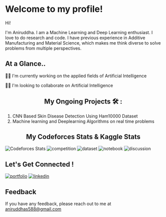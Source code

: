 # Welcome to my profile!

Hi! 

I'm Aniruddha. I am a Machine Learning and Deep Learning enthusiast. I love to do research and code. I have previous experience in Additive Manufacturing and Material Science, which makes me think diverse to solve problems from multiple perspectives.

## At a Glance..

👩‍💻 I'm currently working on the applied fields of Artificial Intelligence

👯‍♀️ I'm looking to collaborate on Artificial Intelligence

<h2 align="center"> My Ongoing Projects 🛠 : </h2>
  
1. CNN Based Skin Disease Detection Using Ham10000 Dataset
2. Machine learning and Deeplearning Algorithms on real time problems

<h2 align="center"> My Codeforces Stats & Kaggle Stats</h2>

![Codeforces Stats](https://codeforces-readme-stats.vercel.app/api/card?username=SarkarAniruddha)
![competition](https://road-to-kaggle-grandmaster.vercel.app/api/badges/aniruddhasarkar/competition/light)
![dataset](https://road-to-kaggle-grandmaster.vercel.app/api/badges/aniruddhasarkar/dataset/light)
![notebook](https://road-to-kaggle-grandmaster.vercel.app/api/badges/aniruddhasarkar/notebook/light)
![discussion](https://road-to-kaggle-grandmaster.vercel.app/api/badges/aniruddhasarkar/discussion/light)

## Let's Get Connected !

[![portfolio](https://img.shields.io/badge/my_portfolio-000?style=for-the-badge&logo=ko-fi&logoColor=white)](https://sites.google.com/view/aisarqar)  [![linkedin](https://img.shields.io/badge/linkedin-0A66C2?style=for-the-badge&logo=linkedin&logoColor=white)](https://www.linkedin.com/in/sarkar-aniruddha/)

## Feedback

If you have any feedback, please reach out to me at aniruddhas588@gmail.com
